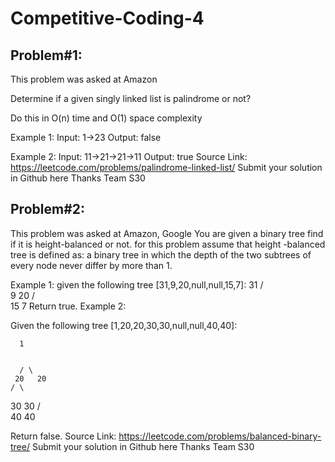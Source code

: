 # Competitive-Coding-4

Problem#1:
---------
This problem was asked at Amazon

Determine if a given singly linked list is palindrome or not?

Do this in O(n) time and O(1) space complexity

Example 1:
Input: 1->23
Output: false

Example 2:
Input: 11->21->21->11
Output: true
Source Link: https://leetcode.com/problems/palindrome-linked-list/
Submit your solution in Github here
Thanks
Team S30

Problem#2:
-----------
This problem was asked at Amazon, Google
You are given a binary tree find if it is height-balanced or not. for this problem assume that height -balanced tree is defined as:
a binary tree in which the depth of the two subtrees of every node never differ by more than 1.

Example 1:
given the following tree [31,9,20,null,null,15,7]:
 31
/ \
9  20
    /  \
   15   7
Return true.
Example 2:

Given the following tree [1,20,20,30,30,null,null,40,40]:

      1


      / \
     20   20
    / \

   30  30
  / \
 40   40

Return false.
Source Link: https://leetcode.com/problems/balanced-binary-tree/
Submit your solution in Github here
Thanks
Team S30